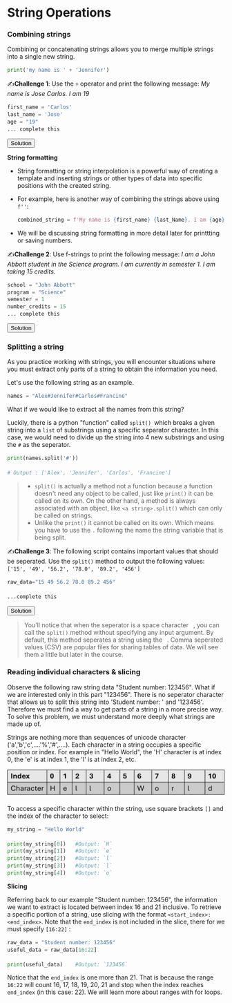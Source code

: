 # String Operations

### Combining strings

Combining or concatenating strings allows you to merge multiple strings into a single new string.

```python
print('my name is ' + 'Jennifer')
```

✍️**Challenge 1**: Use the `+` operator and print the following message: _My name is Jose Carlos. I am 19_

```python
first_name = 'Carlos'
last_name = 'Jose'
age = "19"
... complete this
```

<div class="button-container">     
    <a href="https://app.codeboot.org/5.0.0/?init=.oYXJpdGhtZXRpY3MxLnB5~XQAAgABzAAAAAAAAAAA7iAOiEWEBkg99P3WsHCwTzyEnkel2CBOuLrjllUppjR2CUAq-gAuD7LU2oyanmA9U_RpSi-drNpr416lu9L-NrvGsbtQ5a-GEWkgA0kTkSGfwDTPluIsbrwON_vHxgA==.fY2hhbGxlbmdlXzFfc3RyaW5ncy5weQ==~XQAAgAB5AAAAAAAAAAAzGkqsDHS3yZVBWa5WuU7QM_KeWQeevEJUcGYfrL3-FaUb3PFP3rJh4MvDNO-UDmD7nJG24sb7kGPAIHJzWmmNcf0-KNRon71pjcon8QtB6nXlWgYLFl7yXfmAe4A=.~lang=py-novice.~showLineNumbers=true.~hidden=true.e" target="_blank">        
    <button class="codeboot-button">
      <span>Solution</span>
    </button>     
    </a> 
</div>

**String formatting**

- String formatting or string interpolation is a powerful way of creating a template and inserting strings or other types of data into specific positions with the created string.

- For example, here is another way of combining the strings above using `f''`:

  ```python
  combined_string = f'My name is {first_name} {last_Name}. I am {age}'
  ```

- We will be discussing string formatting in more detail later for printtting or saving numbers.

✍️**Challenge 2**: Use f-strings to print the following message:
_I am a John Abbott student in the Science program.
I am currently in semester 1.
I am taking 15 credits._

```python
school = "John Abbott"
program = "Science"
semester = 1
number_credits = 15
... complete this
```

<div class="button-container">     
    <a href="https://app.codeboot.org/5.0.0/?init=.oYXJpdGhtZXRpY3MxLnB5~XQAAgABzAAAAAAAAAAA7iAOiEWEBkg99P3WsHCwTzyEnkel2CBOuLrjllUppjR2CUAq-gAuD7LU2oyanmA9U_RpSi-drNpr416lu9L-NrvGsbtQ5a-GEWkgA0kTkSGfwDTPluIsbrwON_vHxgA==.oY2hhbGxlbmdlXzFfc3RyaW5ncy5weQ==~XQAAgAB5AAAAAAAAAAAzGkqsDHS3yZVBWa5WuU7QM_KeWQeevEJUcGYfrL3-FaUb3PFP3rJh4MvDNO-UDmD7nJG24sb7kGPAIHJzWmmNcf0-KNRon71pjcon8QtB6nXlWgYLFl7yXfmAe4A=.fY2hhbGxlbmdlXzJfc3RyaW5ncy5weQ==~XQAAgADrAAAAAAAAAAA5mMlPmjxwaEyBlFtWP3n-9YeSldSHgTL78h6hzXIyH3YBvTPRPTOJLxjjl5relcBZwGdXsPrhe7qNy44XJap0ql2y_XKzIDNmiG6437VBP-YCAcPrWuhJKUBEwSzZekH5WyOpUybKsEz6ReRreyR90HwxivM-A9ZGCPUqTfQ70hq79iTl-H71AxJYOe6_FYaVPE7sJhv_3y34wA==.~lang=py-novice.~showLineNumbers=true.~hidden=true.e" target="_blank">        
    <button class="codeboot-button">
      <span>Solution</span>
    </button>     
    </a> 
</div>

### Splitting a string

As you practice working with strings, you will encounter situations where you must extract only parts of a string to obtain the information you need.

Let's use the following string as an example.

```python
names = "Alex#Jennifer#Carlos#Francine"
```

What if we would like to extract all the names from this string?

Luckily, there is a python "function" called `split() `which breaks a given string into a `list` of substrings using a specific separator character. In this case, we would need to divide up the string into 4 new substrings and using the `#` as the seperator.

```python
print(names.split('#'))

# Output : ['Alex', 'Jennifer', 'Carlos', 'Francine']
```

> - `split()` is actually a method not a function because a function doesn't need any object to be called, just like `print()` it can be called on its own. On the other hand, a method is always associated with an object, like `<a string>.split()` which can only be called on strings.
> - Unlike the `print()` it cannot be called on its own. Which means you have to use the `.` following the name the string variable that is being split.

✍️**Challenge 3**: The following script contains important values that should be seperated. Use the `split()` method to output the following values: `['15', '49', '56.2', '78.0', '89.2', '456']`

```python
raw_data="15 49 56.2 78.0 89.2 456"

...complete this
```

<div class="button-container">     
    <a href="https://app.codeboot.org/5.0.0/?init=.oYXJpdGhtZXRpY3MxLnB5~XQAAgABzAAAAAAAAAAA7iAOiEWEBkg99P3WsHCwTzyEnkel2CBOuLrjllUppjR2CUAq-gAuD7LU2oyanmA9U_RpSi-drNpr416lu9L-NrvGsbtQ5a-GEWkgA0kTkSGfwDTPluIsbrwON_vHxgA==.oY2hhbGxlbmdlXzFfc3RyaW5ncy5weQ==~XQAAgAB5AAAAAAAAAAAzGkqsDHS3yZVBWa5WuU7QM_KeWQeevEJUcGYfrL3-FaUb3PFP3rJh4MvDNO-UDmD7nJG24sb7kGPAIHJzWmmNcf0-KNRon71pjcon8QtB6nXlWgYLFl7yXfmAe4A=.oY2hhbGxlbmdlXzJfc3RyaW5ncy5weQ==~XQAAgADrAAAAAAAAAAA5mMlPmjxwaEyBlFtWP3n-9YeSldSHgTL78h6hzXIyH3YBvTPRPTOJLxjjl5relcBZwGdXsPrhe7qNy44XJap0ql2y_XKzIDNmiG6437VBP-YCAcPrWuhJKUBEwSzZekH5WyOpUybKsEz6ReRreyR90HwxivM-A9ZGCPUqTfQ70hq79iTl-H71AxJYOe6_FYaVPE7sJhv_3y34wA==.fY2hhbGxlbmdlXzNfc3RyaW5ncy5weQ==~XQAAgAA8AAAAAAAAAAA5GEtUbbz67SFqkqtVQMtKQ4Ewxqs3F3xg0Hw4CYhb7i9jwZHfKbrxFXCZFZfHrjZTzIFW_xqblguf_tzMAA==.~lang=py-novice.~showLineNumbers=true.~hidden=true.e" target="_blank">        
    <button class="codeboot-button">
      <span>Solution</span>
    </button>     
    </a> 
</div>

> You'll notice that when the seperator is a space character ` `, you can call the `split()` method without specifying any input argument. By default, this method seperates a string using the ` `.
> Comma seperated values (CSV) are popular files for sharing tables of data. We will see them a little but later in the course.

### Reading individual characters & slicing

Observe the following raw string data "Student number: 123456". What if we are interested only in this part "123456". There is no seperator character that allows us to split this string into 'Student number: ' and '123456'. Therefore we must find a way to get parts of a string in a more precise way. To solve this problem, we must understand more deeply what strings are made up of.

Strings are nothing more than sequences of unicode character ('a','b','c',....'%','#',....). Each character in a string occupies a specific position or index. For example in "Hello World", the 'H' character is at index 0, the 'e' is at index 1, the 'l' is at index 2, etc.

<img src="Notes/string_formatting/01_string_ops/assets/strings_index.png" />

To access a specific character within the string, use square brackets `[]` and the index of the character to select:

```python
my_string = "Hello World"

print(my_string[0])   #Output: `H`
print(my_string[1])   #Output: `e`
print(my_string[2])   #Output: `l`
print(my_string[3])   #Output: `l`
print(my_string[4])   #Output: `o`
```

**Slicing**

Referring back to our example "Student number: 123456", the information we want to extract is located between index 16 and 21 inclusive. To retrieve a specific portion of a string, use slicing with the format `<start_index>:<end_index>`. Note that the `end_index` is not included in the slice, there for we must specify `[16:22]` :

```python
raw_data = "Student number: 123456"
useful_data = raw_data[16:22]

print(useful_data)    #Output: `123456`
```

Notice that the `end_index` is one more than 21. That is because the range `16:22` will count 16, 17, 18, 19, 20, 21 and stop when the index reaches `end_index` (in this case: 22). We will learn more about ranges with for loops.

